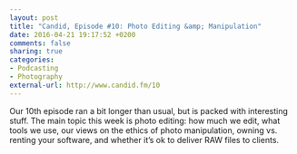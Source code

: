 ```yaml
---
layout: post
title: "Candid, Episode #10: Photo Editing &amp; Manipulation"
date: 2016-04-21 19:17:52 +0200
comments: false
sharing: true
categories: 
- Podcasting
- Photography
external-url: http://www.candid.fm/10
---
```


Our 10th episode ran a bit longer than usual, but is packed with interesting stuff. The main topic this week is photo editing: how much we edit, what tools we use, our views on the ethics of photo manipulation, owning vs. renting your software, and whether it’s ok to deliver RAW files to clients.